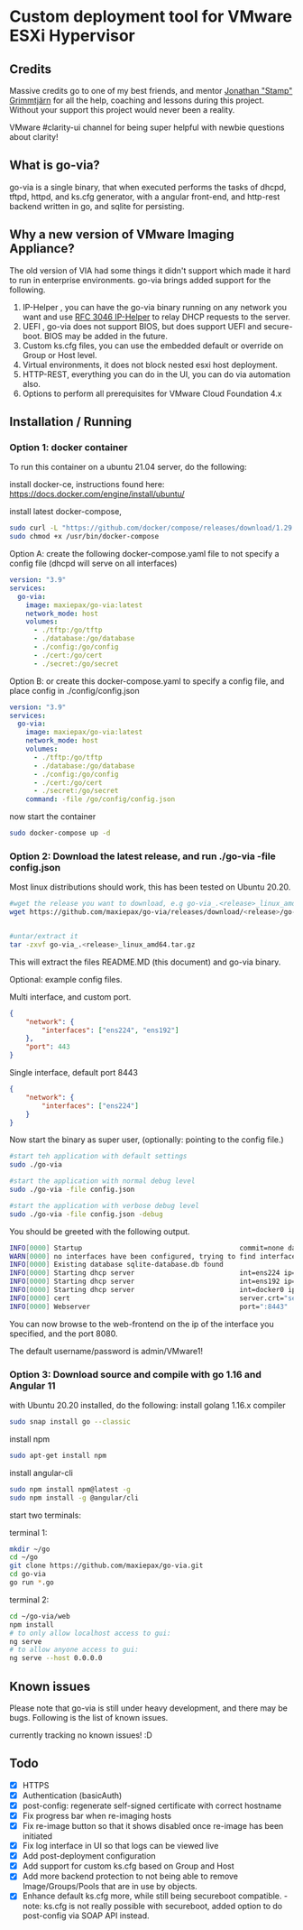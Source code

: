 Custom deployment tool for VMware ESXi Hypervisor
=========================================

Credits
-------

Massive credits go to one of my best friends, and mentor [Jonathan "Stamp" Grimmtjärn](https://www.github.com/stamp) for all the help, coaching and lessons during this project.
Without your support this project would never been a reality.

VMware #clarity-ui channel for being super helpful with newbie questions about clarity!


What is go-via?
---------------
go-via is a single binary, that when executed performs the tasks of dhcpd, tftpd, httpd, and ks.cfg generator, with a angular front-end, and http-rest backend written in go, and sqlite for persisting.

Why a new version of VMware Imaging Appliance?
----------------------------------------------
The old version of VIA had some things it didn't support which made it hard to run in enterprise environments. go-via brings added support for the following.
1. IP-Helper , you can have the go-via binary running on any network you want and use [RFC 3046 IP-Helper](https://tools.ietf.org/html/rfc3046) to relay DHCP requests to the server.
2. UEFI , go-via does not support BIOS, but does support UEFI and secure-boot. BIOS may be added in the future.
3. Custom ks.cfg files, you can use the embedded default or override on Group or Host level.
4. Virtual environments, it does not block nested esxi host deployment.
5. HTTP-REST, everything you can do in the UI, you can do via automation also.
6. Options to perform all prerequisites for VMware Cloud Foundation 4.x

Installation / Running
----------------------
<h3> Option 1: docker container </h3>
To run this container on a ubuntu 21.04 server, do the following:<br>

install docker-ce, instructions found here: https://docs.docker.com/engine/install/ubuntu/

install latest docker-compose,  
``` bash
sudo curl -L "https://github.com/docker/compose/releases/download/1.29.2/docker-compose-$(uname -s)-$(uname -m)" -o /usr/bin/docker-compose
sudo chmod +x /usr/bin/docker-compose
```

Option A: create the following docker-compose.yaml file to not specify a config file (dhcpd will serve on all interfaces)
``` yaml
version: "3.9"
services:
  go-via:
    image: maxiepax/go-via:latest
    network_mode: host
    volumes:
      - ./tftp:/go/tftp
      - ./database:/go/database
      - ./config:/go/config
      - ./cert:/go/cert
      - ./secret:/go/secret

```

Option B: or create this docker-compose.yaml to specify a config file, and place config in ./config/config.json
``` yaml
version: "3.9"
services:
  go-via:
    image: maxiepax/go-via:latest
    network_mode: host
    volumes:
      - ./tftp:/go/tftp
      - ./database:/go/database
      - ./config:/go/config
      - ./cert:/go/cert
      - ./secret:/go/secret
    command: -file /go/config/config.json

```

now start the container

``` bash
sudo docker-compose up -d
```

<h3> Option 2: Download the latest release, and run ./go-via -file config.json </h3>

Most linux distributions should work, this has been tested on Ubuntu 20.20.

``` bash
#wget the release you want to download, e.g go-via_.<release>_linux_amd64.tar.gz
wget https://github.com/maxiepax/go-via/releases/download/<release>/go-via_.<release>_linux_amd64.tar.gz


#untar/extract it
tar -zxvf go-via_.<release>_linux_amd64.tar.gz
```
This will extract the files README.MD (this document) and go-via binary.

Optional: example config files.

Multi interface, and custom port.
``` json
{
    "network": {
        "interfaces": ["ens224", "ens192"]
    },
    "port": 443
}
```
Single interface, default port 8443
``` json
{
    "network": {
        "interfaces": ["ens224"]
    }
}
```

Now start the binary as super user, (optionally: pointing to the config file.)
``` bash
#start teh application with default settings
sudo ./go-via

#start the application with normal debug level
sudo ./go-via -file config.json

#start the application with verbose debug level
sudo ./go-via -file config.json -debug
```
You should be greeted with the following output.
``` bash
INFO[0000] Startup                                       commit=none date=unknown version=dev
WARN[0000] no interfaces have been configured, trying to find interfaces to serve to, will serve on all. 
INFO[0000] Existing database sqlite-database.db found   
INFO[0000] Starting dhcp server                          int=ens224 ip=172.16.100.1 mac="00:0c:29:91:cf:eb"
INFO[0000] Starting dhcp server                          int=ens192 ip=192.168.1.173 mac="00:0c:29:91:cf:e1"
INFO[0000] Starting dhcp server                          int=docker0 ip=172.17.0.1 mac="02:42:09:9f:04:4f"
INFO[0000] cert                                          server.crt="server.crt found"
INFO[0000] Webserver                                     port=":8443"
```
You can now browse to the web-frontend on the ip of the interface you specified, and the port 8080.

The default username/password is admin/VMware1!

<h3> Option 3: Download source and compile with go 1.16 and Angular 11 </h3>

with Ubuntu 20.20 installed, do the following:
install golang 1.16.x compiler
``` bash
sudo snap install go --classic
```
install npm
``` bash
sudo apt-get install npm
```
install angular-cli
``` bash
sudo npm install npm@latest -g
sudo npm install -g @angular/cli
```
start two terminals:

terminal 1:
``` bash
mkdir ~/go
cd ~/go
git clone https://github.com/maxiepax/go-via.git
cd go-via
go run *.go
```

terminal 2:
``` bash
cd ~/go-via/web
npm install
# to only allow localhost access to gui:
ng serve
# to allow anyone access to gui:
ng serve --host 0.0.0.0
```

Known issues
------------
Please note that go-via is still under heavy development, and there may be bugs. Following is the list of known issues.

currently tracking no known issues! :D

Todo
-----
- [x] HTTPS
- [x] Authentication (basicAuth)
- [x] post-config: regenerate self-signed certificate with correct hostname
- [x] Fix progress bar when re-imaging hosts
- [x] Fix re-image button so that it shows disabled once re-image has been initiated
- [x] Fix log interface in UI so that logs can be viewed live
- [x] Add post-deployment configuration
- [x] Add support for custom ks.cfg based on Group and Host
- [x] Add more backend protection to not being able to remove Image/Groups/Pools that are in use by objects.
- [x] Enhance default ks.cfg more, while still being secureboot compatible. - note: ks.cfg is not really possible with secureboot, added option to do post-config via SOAP API instead.
